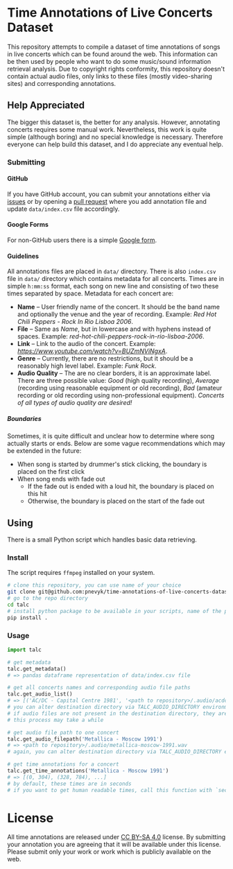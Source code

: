 # Time Annotations of Live Concerts Dataset

This repository attempts to compile a dataset of time annotations of songs in live concerts which can be found around
the web. This information can be then used by people who want to do some music/sound information retrieval analysis. Due
to copyright rights conformity, this repository doesn't contain actual audio files, only links to these files (mostly
video-sharing sites) and corresponding annotations.

## Help Appreciated

The bigger this dataset is, the better for any analysis. However, annotating concerts requires some manual work.
Nevertheless, this work is quite simple (although boring) and no special knowledge is necessary. Therefore everyone can
help build this dataset, and I do appreciate any eventual help.

### Submitting

#### GitHub

If you have GitHub account, you can submit your annotations either via
[issues](https://github.com/pnevyk/time-annotations-of-live-concerts-dataset/issues) or by opening a
[pull request](https://github.com/pnevyk/time-annotations-of-live-concerts-dataset/pulls) where you add annotation file
and update `data/index.csv` file accordingly.

#### Google Forms

For non-GitHub users there is a simple [Google form](https://goo.gl/forms/GRxmIRuDcRC9bzFd2).

#### Guidelines

All annotations files are placed in `data/` directory. There is also `index.csv` file in `data/` directory which
contains metadata for all concerts. Times are in simple `h:mm:ss` format, each song on new line and consisting of two
these times separated by space. Metadata for each concert are:

* **Name** &ndash; User friendly name of the concert. It should be the band name and optionally the venue and the year
of recording. Example: *Red Hot Chili Peppers - Rock In Rio Lisboa 2006*.
* **File** &ndash; Same as *Name*, but in lowercase and with hyphens instead of spaces. Example:
*red-hot-chili-peppers-rock-in-rio-lisboa-2006*.
* **Link** &ndash; Link to the audio of the concert. Example: *https://www.youtube.com/watch?v=BUZmNViNgxA*.
* **Genre** &ndash; Currently, there are no restrictions, but it should be a reasonably high level label. Example:
*Funk Rock*.
* **Audio Quality** &ndash; The are no clear borders, it is an approximate label. There are three possible value:
*Good* (high quality recording), *Average* (recording using reasonable equipment or old recording), *Bad* (amateur
recording or old recording using non-professional equipment). *Concerts of all types of audio quality are desired!*

##### Boundaries

Sometimes, it is quite difficult and unclear how to determine where song actually starts or ends. Below are some vague
recommendations which may be extended in the future:

* When song is started by drummer's stick clicking, the boundary is placed on the first click
* When song ends with fade out
  * If the fade out is ended with a loud hit, the boundary is placed on this hit
  * Otherwise, the boundary is placed on the start of the fade out

## Using

There is a small Python script which handles basic data retrieving.

### Install

The script requires `ffmpeg` installed on your system.

```bash
# clone this repository, you can use name of your choice
git clone git@github.com:pnevyk/time-annotations-of-live-concerts-dataset.git talc
# go to the repo directory
cd talc
# install python package to be available in your scripts, name of the package is `talc`
pip install .
```

### Usage

```python
import talc

# get metadata
talc.get_metadata()
# => pandas dataframe representation of data/index.csv file

# get all concerts names and corresponding audio file paths
talc.get_audio_list()
# => [('AC/DC - Capital Centre 1981', '<path to repository>/.audio/acdc-capital-centre-1981.wav'), ...]
# you can alter destination directory via TALC_AUDIO_DIRECTORY environment variable
# if audio files are not present in the destination directory, they are automatically downloaded
# this process may take a while

# get audio file path to one concert
talc.get_audio_filepath('Metallica - Moscow 1991')
# => <path to repository>/.audio/metallica-moscow-1991.wav
# again, you can alter destination directory via TALC_AUDIO_DIRECTORY environment variable

# get time annotations for a concert
talc.get_time_annotations('Metallica - Moscow 1991')
# => [(0, 304), (328, 784), ...]
# by default, these times are in seconds
# if you want to get human readable times, call this function with `seconds` argument set to False
```

# License

All time annotations are released under [CC BY-SA 4.0](https://creativecommons.org/licenses/by-sa/4.0/) license. By
submitting your annotation you are agreeing that it will be available under this license. Please submit only your work
or work which is publicly available on the web.
